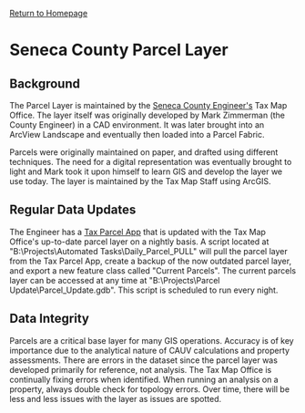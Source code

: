 [Return to Homepage](../index.html)
# Seneca County Parcel Layer

## Background
The Parcel Layer is maintained by the [Seneca County Engineer's](https://sencoeng.com/) Tax Map Office.
The layer itself was originally developed by Mark Zimmerman (the County
Engineer) in a CAD environment. It was later brought into an ArcView Landscape
and eventually then loaded into a Parcel Fabric.

Parcels were originally maintained on paper, and drafted using different
techniques. The need for a digital representation was eventually brought to
light and Mark took it upon himself to learn GIS and develop the layer we use
today. The layer is maintained by the Tax Map Staff using ArcGIS.


## Regular Data Updates
The Engineer has a [Tax Parcel App](http://sencoeng-oh.maps.arcgis.com/apps/webappviewer/index.html?id=5bef53ea29e147c9a1f250994fd75f2d)
that is updated with the Tax Map Office's up-to-date parcel layer on a nightly
basis. A script located at "B:\\Projects\\Automated Tasks\\Daily_Parcel_PULL" will
pull the parcel layer from the Tax Parcel App, create a backup of the now
outdated parcel layer, and export a new feature class called "Current Parcels".
The current parcels layer can be accessed at any time at "B:\\Projects\\Parcel
Update\\Parcel_Update.gdb". This script is scheduled to run every night.

## Data Integrity
Parcels are a critical base layer for many GIS operations. Accuracy is of key
importance due to the analytical nature of CAUV calculations and property
assessments. There are errors in the dataset since the parcel layer was
developed primarily for reference, not analysis. The Tax Map Office is
continually fixing errors when identified. When running an analysis on a
property, always double check for topology errors. Over time, there will be less
and less issues with the layer as issues are spotted.
